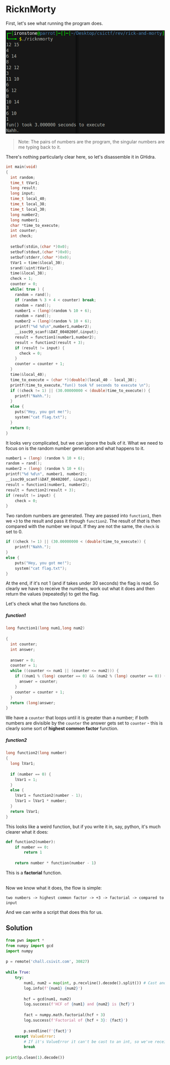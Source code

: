 # RicknMorty
First, let's see what running the program does.

![running](images/rick-running.png)

> Note: The pairs of numbers are the program, the singular numbers are me typing back to it.

There's nothing particularly clear here, so let's disassemble it in GHidra.

```c
int main(void)
{
  int random;
  time_t tVar1;
  long result;
  long input;
  time_t local_40;
  time_t local_38;
  time_t local_30;
  long number2;
  long number1;
  char *time_to_execute;
  int counter;
  int check;
  
  setbuf(stdin,(char *)0x0);
  setbuf(stdout,(char *)0x0);
  setbuf(stderr,(char *)0x0);
  tVar1 = time(&local_30);
  srand((uint)tVar1);
  time(&local_38);
  check = 1;
  counter = 0;
  while( true ) {
    random = rand();
    if (random % 3 + 4 < counter) break;
    random = rand();
    number1 = (long)(random % 10 + 6);
    random = rand();
    number2 = (long)(random % 10 + 6);
    printf("%d %d\n",number1,number2);
    __isoc99_scanf(&DAT_0040200f,&input);
    result = function1(number1,number2);
    result = function2(result + 3);
    if (result != input) {
      check = 0;
    }
    counter = counter + 1;
  }
  time(&local_40);
  time_to_execute = (char *)(double)(local_40 - local_38);
  printf(time_to_execute,"fun() took %f seconds to execute \n");
  if ((check != 1) || (30.00000000 < (double)time_to_execute)) {
    printf("Nahh.");
  }
  else {
    puts("Hey, you got me!");
    system("cat flag.txt");
  }
  return 0;
}
```

It looks very complicated, but we can ignore the bulk of it. What we need to focus on is the random number generation and what happens to it.

```c
number1 = (long) (random % 10 + 6);
random = rand();
number2 = (long) (random % 10 + 6);
printf("%d %d\n", number1, number2);
__isoc99_scanf(&DAT_0040200f, &input);
result = function1(number1, number2);
result = function2(result + 3);
if (result != input) {
    check = 0;
}
```

Two random numbers are generated. They are passed into `function1`, then we `+3` to the result and pass it through `function2`. The result of *that* is then compared with the number we input. If they are not the same, the `check` is set to 0.

```c
if ((check != 1) || (30.00000000 < (double)time_to_execute)) {
    printf("Nahh.");
}
else {
    puts("Hey, you got me!");
    system("cat flag.txt");
}
```
At the end, if it's not 1 (and if takes under 30 seconds) the flag is read. So clearly we have to receive the numbers, work out what it does and then return the values (repeatedly) to get the flag.<br>

Let's check what the two functions do.

##### function1
```c
long function1(long num1,long num2)

{
  int counter;
  int answer;
  
  answer = 0;
  counter = 1;
  while ((counter <= num1 || (counter <= num2))) {
    if ((num1 % (long) counter == 0) && (num2 % (long) counter == 0)) {
      answer = counter;
    }
    counter = counter + 1;
  }
  return (long)answer;
}
```

We have a `counter` that loops until it is greater than a number; if both numbers are divisible by the `counter` the answer gets set to `counter` - this is clearly some sort of **highest common factor** function.

##### function2
```c
long function2(long number)
{
  long lVar1;
  
  if (number == 0) {
    lVar1 = 1;
  }
  else {
    lVar1 = function2(number - 1);
    lVar1 = lVar1 * number;
  }
  return lVar1;
}
```

This looks like a weird function, but if you write it in, say, python, it's much clearer what it does:

```python
def function2(number):
    if number == 0:
        return 1
    
    return number * function(number - 1)
```

This is a **factorial** function.<br><br>

Now we know what it does, the flow is simple:
```
two numbers -> highest common factor -> +3 -> factorial -> compared to input
```

And we can write a script that does this for us.

## Solution
```python
from pwn import *
from numpy import gcd
import numpy

p = remote('chall.csivit.com', 30827)

while True:
    try:
        num1, num2 = map(int, p.recvline().decode().split()) # Cast and assign the two numbers
        log.info(f'{num1} {num2}')
    
        hcf = gcd(num1, num2)
        log.success(f'HCF of {num1} and {num2} is {hcf}')

        fact = numpy.math.factorial(hcf + 3)
        log.success(f'Factorial of {hcf + 3}: {fact}')
    
        p.sendline(f'{fact}')
    except ValueError:
        # If it's ValueError it can't be cast to an int, so we've received the flag
        break

print(p.clean(1).decode())
```